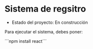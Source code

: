 <h1>Sistema de regsitro</h1>

- Estado del proyecto: En construcción

Para ejecutar el sistema, debes poner:

´´´npm install react´´´
